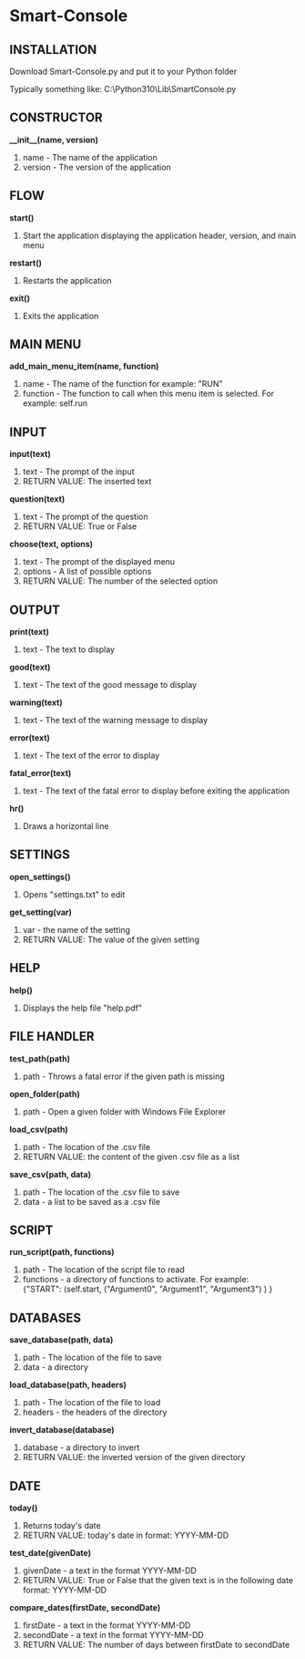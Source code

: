 <h1>Smart-Console</h1>
<h2>INSTALLATION</h2>
<p>Download Smart-Console.py and put it to your Python folder</p>
<p>Typically something like: C:\Python310\Lib\SmartConsole.py</p>
<h2>CONSTRUCTOR</h2>
<b>__init__(name, version)</b>
<ol>
  <li>name - The name of the application</li>
  <li>version - The version of the application</li>
</ol>
<h2>FLOW</h2>
<b>start()</b>
<ol>
  <li>Start the application displaying the application header, version, and main menu</li>
</ol>
<b>restart()</b>
<ol>
  <li>Restarts the application</li>
</ol>
<b>exit()</b>
<ol>
  <li>Exits the application</li>
</ol>
<h2>MAIN MENU</h2>
<b>add_main_menu_item(name, function)</b>
<ol>
  <li>name - The name of the function for example: "RUN"</li>
  <li>function - The function to call when this menu item is selected. For example: self.run</li>
</ol>
<h2>INPUT</h2>
<b>input(text)</b>
<ol>
  <li>text - The prompt of the input</li>
  <li>RETURN VALUE: The inserted text</li>
</ol>
<b>question(text)</b>
<ol>
  <li>text - The prompt of the question</li>
  <li>RETURN VALUE: True or False</li>
</ol>
<b>choose(text, options)</b>
<ol>
  <li>text - The prompt of the displayed menu</li>
  <li>options - A list of possible options</li>
  <li>RETURN VALUE: The number of the selected option</li>
</ol>
<h2>OUTPUT</h2>
<b>print(text)</b>
<ol>
  <li>text - The text to display</li>
</ol>
<b>good(text)</b>
<ol>
  <li>text - The text of the good message to display</li>
</ol>
<b>warning(text)</b>
<ol>
  <li>text - The text of the warning message to display</li>
</ol>
<b>error(text)</b>
<ol>
  <li>text - The text of the error to display</li>
</ol>
<b>fatal_error(text)</b>
<ol>
  <li>text - The text of the fatal error to display before exiting the application</li>
</ol>
<b>hr()</b>
<ol>
  <li>Draws a horizontal line</li>
</ol>
<h2>SETTINGS</h2>
<b>open_settings()</b>
<ol>
  <li>Opens "settings.txt" to edit</li>
</ol>
<b>get_setting(var)</b>
<ol>
  <li>var - the name of the setting</li>
  <li>RETURN VALUE: The value of the given setting</li>
</ol>
<h2>HELP</h2>
<b>help()</b>
<ol>
  <li>Displays the help file "help.pdf"</li>
</ol>
<h2>FILE HANDLER</h2>
<b>test_path(path)</b>
<ol>
  <li>path - Throws a fatal error if the given path is missing</li>
</ol>
<b>open_folder(path)</b>
<ol>
  <li>path - Open a given folder with Windows File Explorer</li>
</ol>
<b>load_csv(path)</b>
<ol>
  <li>path - The location of the .csv file</li>
  <li>RETURN VALUE: the content of the given .csv file as a list</li>
</ol>
<b>save_csv(path, data)</b>
<ol>
  <li>path - The location of the .csv file to save</li>
  <li>data - a list to be saved as a .csv file</li>
</ol>
<h2>SCRIPT</h2>
<b>run_script(path, functions)</b>
<ol>
  <li>path - The location of the script file to read</li>
  <li>functions - a directory of functions to activate. For example:<br>{"START": (self.start, ("Argument0", "Argument1", "Argument3") ) }</li>
</ol>
<h2>DATABASES</h2>
<b>save_database(path, data)</b>
<ol>
  <li>path - The location of the file to save</li>
  <li>data - a directory</li>
</ol>
<b>load_database(path, headers)</b>
<ol>
  <li>path - The location of the file to load</li>
  <li>headers - the headers of the directory</li>
</ol>
<b>invert_database(database)</b>
<ol>
  <li>database - a directory to invert</li>
  <li>RETURN VALUE: the inverted version of the given directory</li>
</ol>
<h2>DATE</h2>
<b>today()</b>
<ol>
  <li>Returns today's date</li>
  <li>RETURN VALUE: today's date in format: YYYY-MM-DD</li>
</ol>
<b>test_date(givenDate)</b>
<ol>
  <li>givenDate - a text in the format YYYY-MM-DD</li>
  <li>RETURN VALUE: True or False that the given text is in the following date format: YYYY-MM-DD</li>
</ol>
<b>compare_dates(firstDate, secondDate)</b>
<ol>
  <li>firstDate - a text in the format YYYY-MM-DD</li>
  <li>secondDate - a text in the format YYYY-MM-DD</li>
  <li>RETURN VALUE: The number of days between firstDate to secondDate</li>
</ol>
